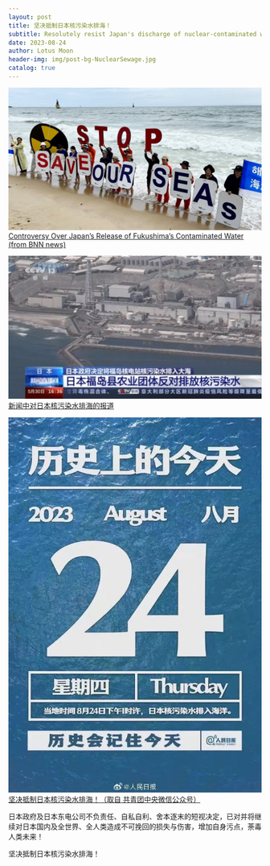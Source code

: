 ```yaml
---
layout: post
title: 坚决抵制日本核污染水排海！
subtitle: Resolutely resist Japan's discharge of nuclear-contaminated water!
date: 2023-08-24
author: Lotus Moon
header-img: img/post-bg-NuclearSewage.jpg
catalog: true
---
```


<a href="https://bnn.network/breaking-news/climate-environment/controversy-over-japans-release-of-fukushimas-contaminated-water/" target="_blank"><img src="/img/inPost/Nuclear Sewage/against.jpg" alt="against" border="0"><span class="img-caption text-muted">Controversy Over Japan’s Release of Fukushima’s Contaminated Water (from BNN news)</span></a>

<a href="http://world.people.com.cn/n1/2023/0822/c1002-40061573.html" target="_blank"><img src="/img/inPost/Nuclear Sewage/news.jpg" alt="news" border="0"><span class="img-caption text-muted">新闻中对日本核污染水排海的报道</span></a>

<a href="https://mp.weixin.qq.com/s/PCtB-B-aeguoxea2DarDKQ" target="_blank"><img src="/img/inPost/Nuclear Sewage/poster.jpg" alt="poster" border="0"><span class="img-caption text-muted">坚决抵制日本核污染水排海！（取自 共青团中央微信公众号）</span></a>

日本政府及日本东电公司不负责任、自私自利、舍本逐末的短视决定，已对并将继续对日本国内及全世界、全人类造成不可挽回的损失与伤害，增加自身污点，荼毒人类未来！

坚决抵制日本核污染水排海！